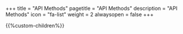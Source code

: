 +++
title = "API Methods"
pagetitle = "API Methods"
description = "API Methods"
icon = "fa-list" 
weight = 2
alwaysopen = false
+++

{{%custom-children%}}
